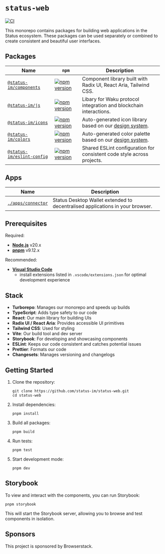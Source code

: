 # `status-web`

[![CI](https://github.com/status-im/status-web/actions/workflows/ci.yml/badge.svg)](https://github.com/status-im/status-web/actions/workflows/ci.yml)

This monorepo contains packages for building web applications in the Status ecosystem. These packages can be used separately or combined to create consistent and beautiful user interfaces.

## Packages

| Name                                                   | `npm`                                                                                                                               | Description                                                                                                                                                                   |
| ------------------------------------------------------ | ----------------------------------------------------------------------------------------------------------------------------------- | ----------------------------------------------------------------------------------------------------------------------------------------------------------------------------- |
| [`@status-im/components`](./packages/components)       | [![npm version](https://img.shields.io/npm/v/@status-im/components)](https://www.npmjs.com/package/@status-im/components)           | Component library built with Radix UI, React Aria, Tailwind CSS.                                                                                                              |
| [`@status-im/js`](./packages/status-js)                | [![npm version](https://img.shields.io/npm/v/@status-im/js)](https://www.npmjs.com/package/@status-im/js)                           | Libary for Waku protocol integration and blockchain interactions.                                                                                                             |
| [`@status-im/icons`](./packages/icons)                 | [![npm version](https://img.shields.io/npm/v/@status-im/icons)](https://www.npmjs.com/package/@status-im/icons)                     | Auto-generated icon library based on our [design system](https://www.figma.com/design/qLLuMLfpGxK9OfpIavwsmK/Iconset?node-id=3239-987&node-type=frame&t=0h8iIiZ3Sf0g4MRV-11). |
| [`@status-im/colors`](./packages/colors)               | [![npm version](https://img.shields.io/npm/v/@status-im/colors.svg)](https://www.npmjs.com/package/@status-im/colors)               | Auto-generated color palette based on our [design system](https://www.figma.com/design/v98g9ZiaSHYUdKWrbFg9eM/Foundations?node-id=619-5995&node-type=canvas&m=dev).           |
| [`@status-im/eslint-config`](./packages/eslint-config) | [![npm version](https://img.shields.io/npm/v/@status-im/eslint-config.svg)](https://www.npmjs.com/package/@status-im/eslint-config) | Shared ESLint configuration for consistent code style across projects.                                                                                                        |

## Apps

| Name                                   | Description                                                                   |
| -------------------------------------- | ----------------------------------------------------------------------------- |
| [`./apps/connector`](./apps/connector) | Status Desktop Wallet extended to decentralised applications in your browser. |

## Prerequisites

Required:

- **[Node.js](https://nodejs.org/)** v20.x
- **[pnpm](https://pnpm.io)** v9.12.x

Recommended:

- **[Visual Studio Code](https://code.visualstudio.com/)**
  - install extensions listed in `.vscode/extensions.json` for optimal development experience

## Stack

- **Turborepo**: Manages our monorepo and speeds up builds
- **TypeScript**: Adds type safety to our code
- **React**: Our main library for building UIs
- **Radix UI / React Aria**: Provides accessible UI primitives
- **Tailwind CSS**: Used for styling
- **Vite**: Our build tool and dev server
- **Storybook**: For developing and showcasing components
- **ESLint**: Keeps our code consistent and catches potential issues
- **Prettier**: Formats our code
- **Changesets**: Manages versioning and changelogs

## Getting Started

1. Clone the repository:

   ```
   git clone https://github.com/status-im/status-web.git
   cd status-web
   ```

2. Install dependencies:

   ```
   pnpm install
   ```

3. Build all packages:

   ```
   pnpm build
   ```

4. Run tests:

   ```
   pnpm test
   ```

5. Start development mode:
   ```
   pnpm dev
   ```

## Storybook

To view and interact with the components, you can run Storybook:

```
pnpm storybook
```

This will start the Storybook server, allowing you to browse and test components in isolation.

## Sponsors

This project is sponsored by Browserstack.
